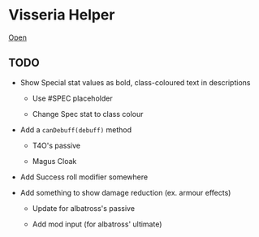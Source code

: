 # Visseria Helper

[Open](https://rewhowe.github.io/visseria_helper/)

## TODO

* Show Special stat values as bold, class-coloured text in descriptions

  * Use #SPEC placeholder

  * Change Spec stat to class colour

* Add a `canDebuff(debuff)` method

  * T4O's passive

  * Magus Cloak

* Add Success roll modifier somewhere

* Add something to show damage reduction (ex. armour effects)

  * Update for albatross's passive

  * Add mod input (for albatross' ultimate)
